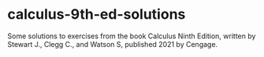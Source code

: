 # calculus-9th-ed-solutions
Some solutions to exercises from the book Calculus Ninth Edition, written by Stewart J., Clegg C., and Watson S, published 2021 by Cengage.
